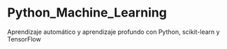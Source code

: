 # Python_Machine_Learning
Aprendizaje automático y aprendizaje profundo con Python, scikit-learn y TensorFlow
